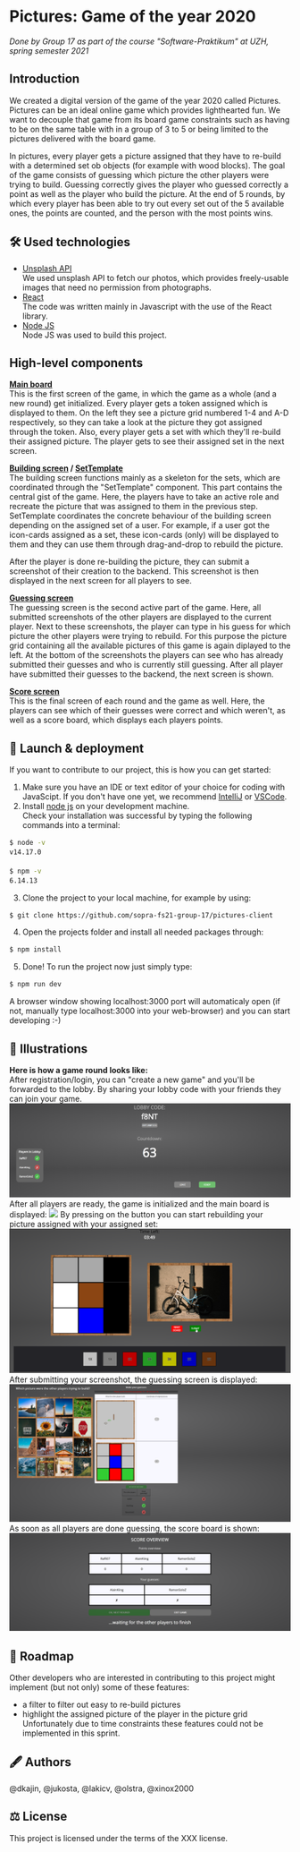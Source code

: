 # Pictures: Game of the year 2020
*Done by Group 17 as part of the course "Software-Praktikum" at UZH, spring semester 2021*

## Introduction
We created a digital version of the game of the year 2020 called Pictures. 
Pictures can be an ideal online game which provides lighthearted fun. We want to decouple that game from its board game constraints such as having to be on the same table with in a group of 3 to 5 or being limited to the pictures delivered with the board game. 

In pictures, every player gets a picture assigned that they have to re-build with a determined set ob objects (for example with wood blocks).
The goal of the game consists of guessing which picture the other players were trying to build. Guessing correctly gives the player who guessed correctly a point as well as the player who build the picture.
At the end of 5 rounds, by which every player has been able to try out every set out of the 5 available ones, the points are counted, and the person with the most points wins.

## 🛠️ Used technologies
- [Unsplash API](https://unsplash.com/)  
We used unsplash API to fetch our photos, which provides freely-usable images that need no permission from photographs.
- [React](https://reactjs.org/)  
The code was written mainly in Javascript with the use of the React library.
- [Node JS](https://nodejs.org/en/about/)  
Node JS was used to build this project.

## High-level components

**[Main board](https://github.com/sopra-fs21-group-17/pictures-client/blob/master/src/components/game/MainBoard.js)**  
This is the first screen of the game, in which the game as a whole (and a new round) get initialized. 
Every player gets a token assigned which is displayed to them. On the left they see a picture grid 
numbered 1-4 and A-D respectively, so they can
 take a look at the picture they got assigned through the token. Also, every player gets a set with which they'll 
re-build their assigned picture. The player gets to see their assigned set in the next screen.

**[Building screen](https://github.com/sopra-fs21-group-17/pictures-client/blob/master/src/components/game/BuildScreen.js) / [SetTemplate](src/components/Sets/SetTemplate.js)**  
The building screen functions mainly as a skeleton for the sets, which are coordinated through the "SetTemplate" component.
This part contains the central gist of the game. Here, the players
have to take an active role and recreate the picture that was assigned to them in the previous step. 
SetTemplate coordinates the concrete behaviour of the building screen depending on the assigned set of a user.
For example, if a user got the icon-cards assigned as a set, these icon-cards (only) will be displayed to them 
and they can use them through drag-and-drop to rebuild the picture.

After the player is done re-building the picture, they can submit a screenshot of their creation to the backend.
This screenshot is then displayed in the next screen for all players to see.


**[Guessing screen](https://github.com/sopra-fs21-group-17/pictures-client/blob/master/src/components/game/GuessingScreen.js)**   
The guessing screen is the second active part of the game. Here, all submitted screenshots of the other players are displayed
to the current player. Next to these screenshots, the player can type in his guess for which picture the other players
were trying to rebuild. For this purpose the picture grid containing all the available pictures of this game is again diplayed to the left.
At the bottom of the screenshots the players can see who has already submitted their guesses and who is currently still guessing.
After all player have submitted their guesses to the backend, the next screen is shown.

**[Score screen](https://github.com/sopra-fs21-group-17/pictures-client/blob/master/src/components/game/ScoreScreen.js)**  
This is the final screen of each round and the game as well. Here, the players can see which of their guesses were correct and which
weren't, as well as a score board, which displays each players points.


## 🚀 Launch & deployment
If you want to contribute to our project, this is how you can get started:  
1. Make sure you have an IDE or text editor of your choice for coding with JavaScipt. 
If you don't have one yet, we recommend [IntelliJ](https://www.jetbrains.com/idea/) or [VSCode](https://code.visualstudio.com/).
2. Install [node js](https://nodejs.org/en/) on your development machine.  
Check your installation was successful by typing the following commands into a terminal:
```bash 
$ node -v
v14.17.0

$ npm -v
6.14.13 
```
3. Clone the project to your local machine, for example by using:
```bash 
$ git clone https://github.com/sopra-fs21-group-17/pictures-client 
```
4. Open the projects folder and install all needed packages through:
```bash 
$ npm install
```
5. Done! To run the project now just simply type:
```bash 
$ npm run dev
```
A browser window showing localhost:3000 port will automaticaly open (if not, manually type localhost:3000 into your web-browser)
 and you can start developing :-)
## 📸 Illustrations
**Here is how a game round looks like:**  
After registration/login, you can "create a new game" and you'll be forwarded to the lobby.
By sharing your lobby code with your friends they can join your game.
![](./Readme_Pictures/01-Lobby.png)
After all players are ready, the game is initialized and the main board is displayed:
![](./Readme_Pictures/02-MainBoard.png)
By pressing on the button you can start rebuilding your picture assigned with your 
assigned set:  
![](Readme_Pictures/03-BuildScreen.png)
After submitting your screenshot, the guessing screen is displayed:
![](Readme_Pictures/04-GuessingScreen.png)
As soon as all players are done guessing, the score board is shown:
![](Readme_Pictures/05-ScoreScreen.png)

## 🚗 Roadmap
Other developers who are interested in contributing to this project might implement 
(but not only) some of these features:  
- a filter to filter out easy to re-build pictures 
- highlight the assigned picture of the player in the picture grid  
Unfortunately due to time constraints these features could not be implemented in this sprint.

## 🖋️ Authors
@dkajin, @jukosta, @lakicv, @olstra, @xinox2000

## ⚖️ License
This project is licensed under the terms of the XXX license.

